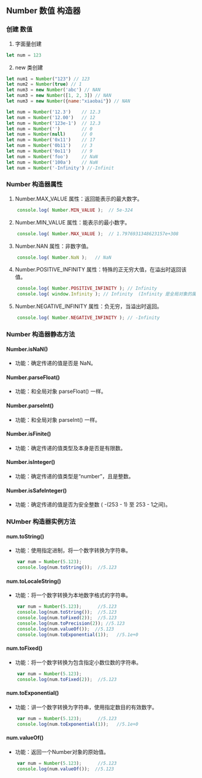 ## Number 数值 构造器
### 创建 数值
1. 字面量创建
```js
let num = 123
```
2. new 类创建
```js
let num1 = Number("123") // 123
let num2 = Number(true) // 1
let num3 = new Number('abc') // NAN
let num3 = new Number([1, 2, 3]) // NAN
let num3 = new Number({name:"xiaobai"}) // NAN

let num = Number('12.3')    // 12.3
let num = Number('12.00')   // 12
let num = Number('123e-1')  // 12.3
let num = Number('')        // 0
let num = Number(null)      // 0
let num = Number('0x11')    // 17
let num = Number('0b11')    // 3
let num = Number('0o11')    // 9
let num = Number('foo')     // NaN
let num = Number('100a')    // NaN
let num = Number('-Infinity') //-Infinit
```

### Number 构造器属性
1. Number.MAX_VALUE 属性：返回能表示的最大数字。
```js
    console.log( Number.MIN_VALUE );  // 5e-324
```
2. Number.MIN_VALUE 属性：能表示的最小数字。
```js
    console.log( Number.MAX_VALUE );  // 1.7976931348623157e+308
```
3. Number.NAN 属性：非数字值。
```js
    console.log( Number.NaN );   // NaN
```
4. Number.POSITIVE_INFINITY 属性：特殊的正无穷大值，在溢出时返回该值。
```js
    console.log( Number.POSITIVE_INFINITY ); // Infinity
    console.log( window.Infinity ); // Infinity  (Infinity 是全局对象的属性：)
```
5. Number.NEGATIVE_INFINITY 属性：负无穷，当溢出时返回。
```js
    console.log( Number.NEGATIVE_INFINITY ); // -Infinity
```

### Number 构造器静态方法
#### Number.isNaN()
* 功能：确定传递的值是否是 NaN。
#### Number.parseFloat()
* 功能：和全局对象 parseFloat() 一样。
#### Number.parseInt()
* 功能：和全局对象 parseInt() 一样。
#### Number.isFinite()
* 功能：确定传递的值类型及本身是否是有限数。
#### Number.isInteger()
* 功能：确定传递的值类型是“number”，且是整数。
#### Number.isSafeInteger()
* 功能：确定传递的值是否为安全整数 ( -(253 - 1) 至 253 - 1之间)。


### NUmber 构造器实例方法
#### num.toString()
* 功能：使用指定进制，将一个数字转换为字符串。
```js
    var num = Number(5.123);
    console.log(num.toString());  //5.123
```

#### num.toLocaleString()
* 功能：将一个数字转换为本地数字格式的字符串。
```js
    var num = Number(5.123);      //5.123
    console.log(num.toString());  //5.123
    console.log(num.toFixed(2));  //5.123
    console.log(num.toPrecision(2)); //5.123
    console.log(num.valueOf());  //5.123
    console.log(num.toExponential(1));   //5.1e+0
```

#### num.toFixed()
* 功能：将一个数字转换为包含指定小数位数的字符串。
```js
    var num = Number(5.123);
    console.log(num.toFixed(2));  //5.123
```

#### num.toExponential()
* 功能：讲一个数字转换为字符串，使用指定数目的有效数字。
```js
    var num = Number(5.123);      //5.123
    console.log(num.toExponential(1));   //5.1e+0
```

#### num.valueOf()
* 功能：返回一个Number对象的原始值。
```js
    var num = Number(5.123);      //5.123
    console.log(num.valueOf());  //5.123

```